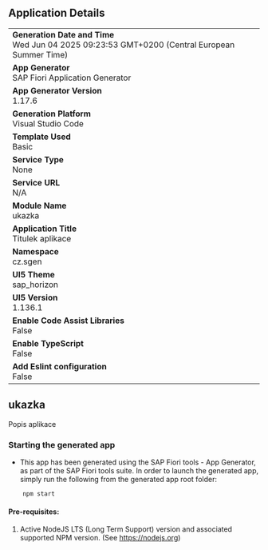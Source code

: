 ## Application Details
|               |
| ------------- |
|**Generation Date and Time**<br>Wed Jun 04 2025 09:23:53 GMT+0200 (Central European Summer Time)|
|**App Generator**<br>SAP Fiori Application Generator|
|**App Generator Version**<br>1.17.6|
|**Generation Platform**<br>Visual Studio Code|
|**Template Used**<br>Basic|
|**Service Type**<br>None|
|**Service URL**<br>N/A|
|**Module Name**<br>ukazka|
|**Application Title**<br>Titulek aplikace|
|**Namespace**<br>cz.sgen|
|**UI5 Theme**<br>sap_horizon|
|**UI5 Version**<br>1.136.1|
|**Enable Code Assist Libraries**<br>False|
|**Enable TypeScript**<br>False|
|**Add Eslint configuration**<br>False|

## ukazka

Popis aplikace

### Starting the generated app

-   This app has been generated using the SAP Fiori tools - App Generator, as part of the SAP Fiori tools suite.  In order to launch the generated app, simply run the following from the generated app root folder:

```
    npm start
```

#### Pre-requisites:

1. Active NodeJS LTS (Long Term Support) version and associated supported NPM version.  (See https://nodejs.org)


